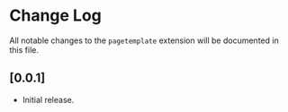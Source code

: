 # Change Log

All notable changes to the `pagetemplate` extension will be documented in this file.

## [0.0.1]

- Initial release.
